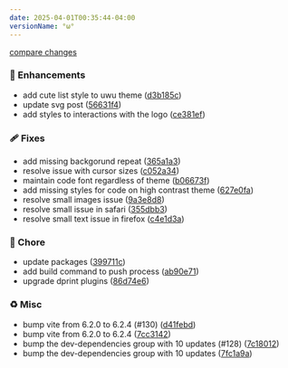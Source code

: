 ```yaml
---
date: 2025-04-01T00:35:44-04:00
versionName: °ω°
---
```


[compare changes](https://github.com/madcampos/madcampos/compare/v4.3.1...v4.3.2)

### 🚀 Enhancements

- add cute list style to uwu theme ([d3b185c](https://github.com/madcampos/madcampos/commit/d3b185c))
- update svg post ([56631f4](https://github.com/madcampos/madcampos/commit/56631f4))
- add styles to interactions with the logo ([ce381ef](https://github.com/madcampos/madcampos/commit/ce381ef))

### 🩹 Fixes

- add missing backgorund repeat ([365a1a3](https://github.com/madcampos/madcampos/commit/365a1a3))
- resolve issue with cursor sizes ([c052a34](https://github.com/madcampos/madcampos/commit/c052a34))
- maintain code font regardless of theme ([b06673f](https://github.com/madcampos/madcampos/commit/b06673f))
- add missing styles for code on high contrast theme ([627e0fa](https://github.com/madcampos/madcampos/commit/627e0fa))
- resolve small images issue ([9a3e8d8](https://github.com/madcampos/madcampos/commit/9a3e8d8))
- resolve small issue in safari ([355dbb3](https://github.com/madcampos/madcampos/commit/355dbb3))
- resolve small text issue in firefox ([c4e1d3a](https://github.com/madcampos/madcampos/commit/c4e1d3a))

### 🏡 Chore

- update packages ([399711c](https://github.com/madcampos/madcampos/commit/399711c))
- add build command to push process ([ab90e71](https://github.com/madcampos/madcampos/commit/ab90e71))
- upgrade dprint plugins ([86d74e6](https://github.com/madcampos/madcampos/commit/86d74e6))

### ♻️ Misc

- bump vite from 6.2.0 to 6.2.4 (#130) ([d41febd](https://github.com/madcampos/madcampos/commit/d41febd))
- bump vite from 6.2.0 to 6.2.4 ([7cc3142](https://github.com/madcampos/madcampos/commit/7cc3142))
- bump the dev-dependencies group with 10 updates (#128) ([7c18012](https://github.com/madcampos/madcampos/commit/7c18012))
- bump the dev-dependencies group with 10 updates ([7fc1a9a](https://github.com/madcampos/madcampos/commit/7fc1a9a))
